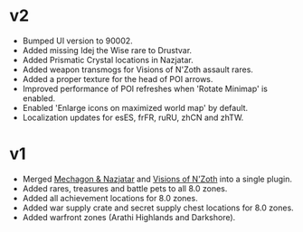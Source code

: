 # v2

* Bumped UI version to 90002.
* Added missing Idej the Wise rare to Drustvar.
* Added Prismatic Crystal locations in Nazjatar.
* Added weapon transmogs for Visions of N'Zoth assault rares.
* Added a proper texture for the head of POI arrows.
* Improved performance of POI refreshes when 'Rotate Minimap' is enabled.
* Enabled 'Enlarge icons on maximized world map' by default.
* Localization updates for esES, frFR, ruRU, zhCN and zhTW.

# v1

* Merged [Mechagon & Nazjatar](https://www.curseforge.com/wow/addons/handynotes-mechagon-nazjatar) and [Visions of N'Zoth](https://www.curseforge.com/wow/addons/handynotes-visions-of-nzoth) into a single plugin.
* Added rares, treasures and battle pets to all 8.0 zones.
* Added all achievement locations for 8.0 zones.
* Added war supply crate and secret supply chest locations for 8.0 zones.
* Added warfront zones (Arathi Highlands and Darkshore).
